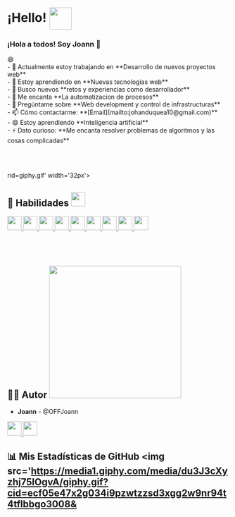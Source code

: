 # ¡Hello! <img align="center" src="https://raw.githubusercontent.com/MartinHeinz/MartinHeinz/master/wave.gif" width="50px">

### ¡Hola a todos! Soy Joann 👋

<div size='20px'> 😄 
</div>
<div align="left">
- 🔭 Actualmente estoy trabajando en **Desarrollo de nuevos proyectos web**<br>
- 🌱 Estoy aprendiendo en **Nuevas tecnologias web**<br>
- 👯 Busco nuevos **retos y experiencias como desarrollador**<br>
- 🤔 Me encanta **La automatizacion de procesos**<br>
- 💬 Pregúntame sobre **Web development y control de infrastructuras**<br>
- 📫 Cómo contactarme: **[Email](mailto:johanduquea10@gmail.com)**<br>
- 😄 Estoy aprendiendo **Inteligencia artificial**<br>
- ⚡ Dato curioso: **Me encanta resolver problemas de algoritmos y las cosas complicadas**<br>
</div>

<br><br>


rid=giphy.gif' width='32px'>
## 🚀 Habilidades <img src='https://media2.giphy.com/media/QssGEmpkyEOhBCb7e1/giphy.gif?cid=ecf05e47a0n3gi1bfqntqmob8g9aid1oyj2wr3ds3mg700bl&rid=giphy.gif' width='32px'>

<a href="https://github.com/OFFJoann?tab=repositories&q=&type=&language=linux&sort="> <img width='32px' src='https://raw.githubusercontent.com/rahulbanerjee26/githubAboutMeGenerator/main/icons/linux.svg'> </a>
<a href="https://github.com/OFFJoann?tab=repositories&q=&type=&language=bash&sort="> <img width='32px' src='https://raw.githubusercontent.com/rahulbanerjee26/githubAboutMeGenerator/main/icons/bash.svg'> </a>
<a href="https://github.com/OFFJoann?tab=repositories&q=&type=&language=python&sort="> <img width='32px' src='https://raw.githubusercontent.com/rahulbanerjee26/githubAboutMeGenerator/main/icons/python.svg'> </a>
<a href="https://github.com/OFFJoann?tab=repositories&q=&type=&language=html&sort="> <img width='32px' src='https://raw.githubusercontent.com/rahulbanerjee26/githubAboutMeGenerator/main/icons/html.svg'> </a>
<a href="https://github.com/OFFJoann?tab=repositories&q=&type=&language=css&sort="> <img width='32px' src='https://raw.githubusercontent.com/rahulbanerjee26/githubAboutMeGenerator/main/icons/css.svg'> </a>
<a href="https://github.com/OFFJoann?tab=repositories&q=&type=&language=reactjs&sort="> <img width='32px' src='https://raw.githubusercontent.com/rahulbanerjee26/githubAboutMeGenerator/main/icons/reactjs.svg'> </a>
<a href="https://github.com/OFFJoann?tab=repositories&q=&type=&language=javascript&sort="> <img width='32px' src='https://raw.githubusercontent.com/rahulbanerjee26/githubAboutMeGenerator/main/icons/javascript.svg'> </a>
<a href="https://github.com/OFFJoann?tab=repositories&q=&type=&language=sql&sort="> <img width='32px' src='https://raw.githubusercontent.com/rahulbanerjee26/githubAboutMeGenerator/main/icons/mysql.svg'> </a>
<a href="https://github.com/OFFJoann?tab=repositories&q=&type=&language=nginx&sort="> <img width='32px' src='https://raw.githubusercontent.com/rahulbanerjee26/githubAboutMeGenerator/main/icons/nginx.svg'> </a>

<br><br>

## 👨‍💻 Autor <img src='https://raw.githubusercontent.com/ShahriarShafin/ShahriarShafin/main/Assets/handshake.gif' width='300px'>

* **Joann** - @OFFJoann

<a href='https://www.github.com/OFFJoann'> <img width='32px' src='https://raw.githubusercontent.com/rahulbanerjee26/githubAboutMeGenerator/main/icons/github.svg'> </a>
<a href="https://www.instagram.com/of_johan/"> <img width='32px' src='https://raw.githubusercontent.com/rahulbanerjee26/githubAboutMeGenerator/main/icons/instagram.svg'> </a>

## 📊 Mis Estadísticas de GitHub <img src='https://media1.giphy.com/media/du3J3cXyzhj75IOgvA/giphy.gif?cid=ecf05e47x2g034i9pzwtzzsd3xgg2w9nr94t4tflbbgo3008&
